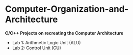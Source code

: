 # Computer-Organization-and-Architecture

**C/C++ Projects on recreating the Computer Architecture**

*  Lab 1: Arithmetic Logic Unit (ALU)
*  Lab 2: Control Unit (CU)
